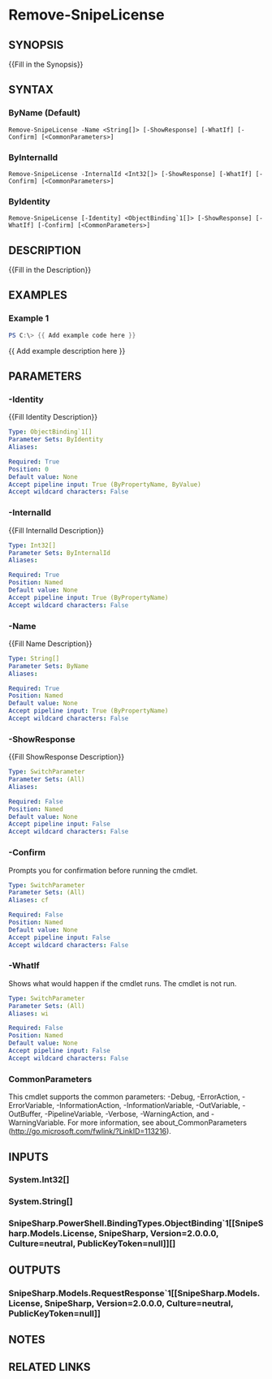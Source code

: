 ﻿---
external help file: SnipeSharp.PowerShell.dll-Help.xml
Module Name: SnipeSharp.PowerShell
online version:
schema: 2.0.0
---

# Remove-SnipeLicense

## SYNOPSIS
{{Fill in the Synopsis}}

## SYNTAX

### ByName (Default)
```
Remove-SnipeLicense -Name <String[]> [-ShowResponse] [-WhatIf] [-Confirm] [<CommonParameters>]
```

### ByInternalId
```
Remove-SnipeLicense -InternalId <Int32[]> [-ShowResponse] [-WhatIf] [-Confirm] [<CommonParameters>]
```

### ByIdentity
```
Remove-SnipeLicense [-Identity] <ObjectBinding`1[]> [-ShowResponse] [-WhatIf] [-Confirm] [<CommonParameters>]
```

## DESCRIPTION
{{Fill in the Description}}

## EXAMPLES

### Example 1
```powershell
PS C:\> {{ Add example code here }}
```

{{ Add example description here }}

## PARAMETERS

### -Identity
{{Fill Identity Description}}

```yaml
Type: ObjectBinding`1[]
Parameter Sets: ByIdentity
Aliases:

Required: True
Position: 0
Default value: None
Accept pipeline input: True (ByPropertyName, ByValue)
Accept wildcard characters: False
```

### -InternalId
{{Fill InternalId Description}}

```yaml
Type: Int32[]
Parameter Sets: ByInternalId
Aliases:

Required: True
Position: Named
Default value: None
Accept pipeline input: True (ByPropertyName)
Accept wildcard characters: False
```

### -Name
{{Fill Name Description}}

```yaml
Type: String[]
Parameter Sets: ByName
Aliases:

Required: True
Position: Named
Default value: None
Accept pipeline input: True (ByPropertyName)
Accept wildcard characters: False
```

### -ShowResponse
{{Fill ShowResponse Description}}

```yaml
Type: SwitchParameter
Parameter Sets: (All)
Aliases:

Required: False
Position: Named
Default value: None
Accept pipeline input: False
Accept wildcard characters: False
```

### -Confirm
Prompts you for confirmation before running the cmdlet.

```yaml
Type: SwitchParameter
Parameter Sets: (All)
Aliases: cf

Required: False
Position: Named
Default value: None
Accept pipeline input: False
Accept wildcard characters: False
```

### -WhatIf
Shows what would happen if the cmdlet runs.
The cmdlet is not run.

```yaml
Type: SwitchParameter
Parameter Sets: (All)
Aliases: wi

Required: False
Position: Named
Default value: None
Accept pipeline input: False
Accept wildcard characters: False
```

### CommonParameters
This cmdlet supports the common parameters: -Debug, -ErrorAction, -ErrorVariable, -InformationAction, -InformationVariable, -OutVariable, -OutBuffer, -PipelineVariable, -Verbose, -WarningAction, and -WarningVariable.
For more information, see about_CommonParameters (http://go.microsoft.com/fwlink/?LinkID=113216).

## INPUTS

### System.Int32[]

### System.String[]

### SnipeSharp.PowerShell.BindingTypes.ObjectBinding`1[[SnipeSharp.Models.License, SnipeSharp, Version=2.0.0.0, Culture=neutral, PublicKeyToken=null]][]

## OUTPUTS

### SnipeSharp.Models.RequestResponse`1[[SnipeSharp.Models.License, SnipeSharp, Version=2.0.0.0, Culture=neutral, PublicKeyToken=null]]

## NOTES

## RELATED LINKS
